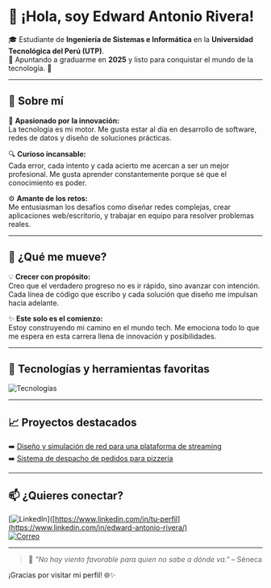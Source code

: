 # 👋 ¡Hola, soy Edward Antonio Rivera!


🎓 Estudiante de **Ingeniería de Sistemas e Informática** en la **Universidad Tecnológica del Perú (UTP)**.  
🎯 Apuntando a graduarme en **2025** y listo para conquistar el mundo de la tecnología. 🚀

---

## 🌟 Sobre mí

🧠 **Apasionado por la innovación:**  
La tecnología es mi motor. Me gusta estar al día en desarrollo de software, redes de datos y diseño de soluciones prácticas.

🔍 **Curioso incansable:**  
Cada error, cada intento y cada acierto me acercan a ser un mejor profesional. Me gusta aprender constantemente porque sé que el conocimiento es poder.

⚙️ **Amante de los retos:**  
Me entusiasman los desafíos como diseñar redes complejas, crear aplicaciones web/escritorio, y trabajar en equipo para resolver problemas reales.

---

## 🚀 ¿Qué me mueve?

💡 **Crecer con propósito:**  
Creo que el verdadero progreso no es ir rápido, sino avanzar con intención. Cada línea de código que escribo y cada solución que diseño me impulsan hacia adelante.

✨ **Este solo es el comienzo:**  
Estoy construyendo mi camino en el mundo tech. Me emociona todo lo que me espera en esta carrera llena de innovación y posibilidades.

---

## 🧰 Tecnologías y herramientas favoritas

![Tecnologías](https://skillicons.dev/icons?i=java,python,html,css,javascript,react,netbeans,github,cisco&theme=light)

---

## 📈 Proyectos destacados

➡️ [Diseño y simulación de red para una plataforma de streaming](https://github.com/tu_usuario/proyecto-streaming)  
➡️ [Sistema de despacho de pedidos para pizzería](https://github.com/tu_usuario/proyecto-pizzeria)

---

## 📫 ¿Quieres conectar?

[![LinkedIn](https://img.shields.io/badge/LinkedIn-Edward%20Rivera-blue?style=for-the-badge&logo=linkedin)]([https://www.linkedin.com/in/tu-perfil](https://www.linkedin.com/in/edward-antonio-rivera/)  
[![Correo](https://img.shields.io/badge/Gmail-edward.rivera%40correo.com-red?style=for-the-badge&logo=gmail)](mailto:edwardantonio227@gmail.com)

---

> 🧭 *"No hay viento favorable para quien no sabe a dónde va."* – Séneca

¡Gracias por visitar mi perfil! 🌐✨  




